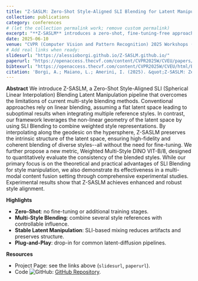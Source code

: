 ```yaml
---
title: "Z-SASLM: Zero-Shot Style-Aligned SLI Blending for Latent Manipulation"
collection: publications
category: conferences
# (let the collection permalink work; remove custom permalink)
excerpt: "**Z-SASLM** introduces a zero-shot, fine-tuning-free approach to **style alignment** in diffusion models by blending multiple reference styles directly in **latent space** using **spherical linear interpolation (SLI)** with learned, context-aware weights. The method avoids model retraining, preserves content semantics, and yields consistent style transfer across prompts and seeds."
date: 2025-06-10
venue: "CVPR (Computer Vision and Pattern Recognition) 2025 Workshops (Nashville, USA 🇺🇸)"
# Add real links when ready:
slidesurl: "https://alessioborgi.github.io/Z-SASLM.github.io/"
paperurl: "https://openaccess.thecvf.com/content/CVPR2025W/CVEU/papers/Borgi_Z-SASLM_Zero-Shot_Style-Aligned_SLI_Blending_Latent_Manipulation_CVPRW_2025_paper.pdf"
bibtexurl: "https://openaccess.thecvf.com/content/CVPR2025W/CVEU/html/Borgi_Z-SASLM_Zero-Shot_Style-Aligned_SLI_Blending_Latent_Manipulation_CVPRW_2025_paper.html"
citation: 'Borgi, A.; Maiano, L.; Amerini, I. (2025). &quot;Z-SASLM: Zero-Shot Style-Aligned SLI Blending for Latent Manipulation.&quot; <i>CVPR 2025 Workshops</i>.'
---
```


**Abstract**
We introduce Z-SASLM, a Zero-Shot Style-Aligned SLI (Spherical Linear Interpolation) Blending Latent Manipulation pipeline that overcomes the limitations of current multi-style blending methods. Conventional approaches rely on linear blending, assuming a flat latent space leading to suboptimal results when integrating multiple reference styles. In contrast, our framework leverages the non-linear geometry of the latent space by using SLI Blending to combine weighted style representations. By interpolating along the geodesic on the hypersphere, Z-SASLM preserves the intrinsic structure of the latent space, ensuring high-fidelity and coherent blending of diverse styles--all without the need for fine-tuning. We further propose a new metric, Weighted Multi-Style DINO VIT-B/8, designed to quantitatively evaluate the consistency of the blended styles. While our primary focus is on the theoretical and practical advantages of SLI Blending for style manipulation, we also demonstrate its effectiveness in a multi-modal content fusion setting through comprehensive experimental studies. Experimental results show that Z-SASLM achieves enhanced and robust style alignment.

**Highlights**
- **Zero-Shot**: no fine-tuning or additional training stages.
- **Multi-Style Blending**: combine several style references with controllable influence.
- **Stable Latent Manipulation**: SLI-based mixing reduces artifacts and preserves structure.
- **Plug-and-Play**: drop-in for common latent-diffusion pipelines.

**Resources**
- Project Page: see the links above (`slidesurl`, `paperurl`).  
- Code ![GitHub](github.png): [GitHub Repository](https://github.com/alessioborgi/Z-SASLM).
